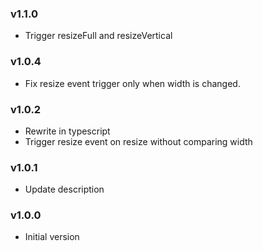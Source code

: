 ### v1.1.0
- Trigger resizeFull and resizeVertical

### v1.0.4
- Fix resize event trigger only when width is changed.

### v1.0.2
- Rewrite in typescript
- Trigger resize event on resize without comparing width

### v1.0.1
- Update description

### v1.0.0
- Initial version